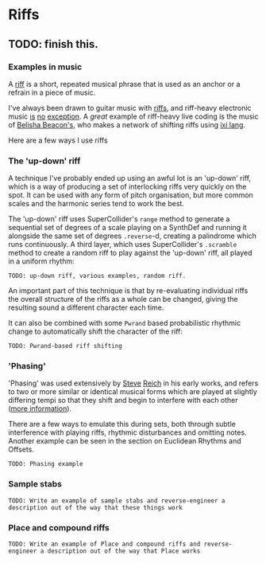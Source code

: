 # Riffs

TODO: finish this.
---------

### Examples in music

A [riff](https://en.oxforddictionaries.com/definition/riff) is a short, repeated musical phrase that is used as an anchor or a refrain in a piece of music.

I've always been drawn to guitar music with [riffs](https://www.youtube.com/watch?v=WgF4ZuXVcIo), and riff-heavy electronic music [is](https://www.youtube.com/watch?v=YDZ9HYCAknc) [no](https://www.youtube.com/watch?v=P8JEm4d6Wu4&feature=youtu.be&t=2m16s) [exception](https://www.youtube.com/watch?v=2FmFXQSIzCo). A _great_ example of riff-heavy live coding is the music of [Belisha Beacon's](https://fractalmeat.bandcamp.com/album/this-is-fine), who makes a network of shifting riffs using [ixi lang](http://www.ixi-audio.net/ixilang/).

Here are a few ways I use riffs

### The 'up-down' riff

A technique I've probably ended up using an awful lot is an 'up-down' riff, which is a way of producing a set of interlocking riffs very quickly on the spot. It can be used with any form of pitch organisation, but more common scales and the harmonic series tend to work the best. 

The 'up-down' riff uses SuperCollider's `range` method to generate a sequential set of degrees of a scale playing on a SynthDef and running it alongside the same set of degrees `.reverse`-d, creating a palindrome which runs continuously. A third layer, which uses SuperCollider's `.scramble` method to create a random riff to play against the 'up-down' riff, all played in a uniform rhythm:

```supercollider
TODO: up-down riff, various examples, random riff.
```

An important part of this technique is that by re-evaluating individual riffs the overall structure of the riffs as a whole can be changed, giving the resulting sound a different character each time.

It can also be combined with some `Pwrand` based probabilistic rhythmic change to automatically shift the character of the riff:

```supercollider
TODO: Pwrand-based riff shifting
```

### 'Phasing'

'Phasing' was used extensively by [Steve](https://www.youtube.com/watch?v=7P_9hDzG1i0) [Reich](https://www.youtube.com/watch?v=g0WVh1D0N50) in his early works, and refers to two or more similar or identical musical forms which are played at slightly differing tempi so that they shift and begin to interfere with each other ([more information](https://en.wikipedia.org/wiki/Phase_music)). 

There are a few ways to emulate this during sets, both through subtle interference with playing riffs, rhythmic disturbances and omitting notes. Another example can be seen in the section on Euclidean Rhythms and Offsets.

```supercollider
TODO: Phasing example
```

### Sample stabs

```supercollider
TODO: Write an example of sample stabs and reverse-engineer a description out of the way that these things work
```

### Place and compound riffs

```supercollider
TODO: Write an example of Place and compound riffs and reverse-engineer a description out of the way that Place works
```

